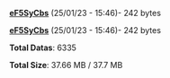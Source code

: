 [**eF5SyCbs**](/data/eF5SyCbs.txt) (25/01/23 - 15:46)- 242 bytes

[**eF5SyCbs**](/data/eF5SyCbs.txt) (25/01/23 - 15:46)- 242 bytes

**Total Datas**: 6335

**Total Size**: 37.66 MB / 37.7 MB
